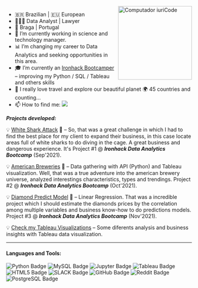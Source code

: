 <img src="https://raw.githubusercontent.com/MicaelliMedeiros/micaellimedeiros/master/image/computer-illustration.png" min-width="400px" max-width="200px" width="200px" align="right" alt="Computador iuriCode">

- 🇧🇷 Brazilian | :eu: European
- 👨🏻‍💼 Data Analyst | Lawyer
- 📍 Braga | Portugal
- 💼 I’m currently working in science and technology manager.
- 📊 I’m changing my career to Data Analytics and seeking opportunities in this area.
- 🎓 I’m currently an [Ironhack Bootcamper](https://www.ironhack.com/) – improving my Python / SQL / Tableau and others skills
- 💬 I really love travel and explore our beautiful planet 🌍 45 countries and counting...  
- 📫 How to find me:     <a href="#" alt="Linkedin"> <img src="https://img.shields.io/badge/-Linkedin-0e76a8?style=flatsquare&logo=Linkedin&logoColor=white&link=https://www.linkedin.com/in/lucio-ferraz-a05a668a/" /></a> 

***Projects developed:***

💡 [White Shark Attack](https://github.com/LucioFerraz/Shark_Attack_Project/) 🦈 –  So, that was a great challenge in which I had to find the best place for my client to expand their business, in this case locate areas full of white sharks to do diving in the cage. A great business and dangerous experience. It's Project #1 @ ***Ironhack Data Analytics Bootcamp*** (Sep'2021).

💡 [American Breweries](https://public.tableau.com/app/profile/lucio.ferraz/viz/BrewryDb/Dashboard11) 🍺 – Data gathering with API (Python) and Tableau visualization. Well, that was a true adventure into the american brewery universe, analyzed interestings characteristics, types and trendings. Project #2 @ ***Ironhack Data Analytics Bootcamp*** (Oct'2021).

💡 [Diamond Predict Model](https://github.com/LucioFerraz/DiamondsProject) 💎 – Linear Regression. That was a incredible project which I should estimate the diamonds prices by the correlation among multiple variables and business know-how to do predictions models. Project #3 @ ***Ironhack Data Analytics Bootcamp*** (Nov'2021).

💡 [Check my Tableau Visualizations](https://public.tableau.com/app/profile/lucio.ferraz) – Some diferents analysis and business insights with Tableau data visualization. 


<hr>

#### Languages and Tools:

![Python Badge](https://img.shields.io/badge/Python-FFD43B?style=for-the-badge&logo=python&logoColor=darkgreen)
![MySQL Badge](https://img.shields.io/badge/MySQL-0000FF?style=for-the-badge&logo=mysql&logoColor=white)
![Jupyter Badge](https://img.shields.io/badge/Jupyter-F37626?style=for-the-badge&logo=jupyter&logoColor=white)
![Tableau Badge](https://img.shields.io/badge/Tableau-E21627?style=for-the-badge&logo=tableau&logoColor=white)
![HTML5 Badge](https://img.shields.io/badge/HTML5-E34F26?style=for-the-badge&logo=html5&logoColor=white)
![SLACK Badge](https://img.shields.io/badge/Slack-4A154B?style=for-the-badge&logo=slack&logoColor=white)
![GitHub Badge](https://img.shields.io/badge/GitHub-100000?style=for-the-badge&logo=github&logoColor=white)
![Reddit Badge](https://img.shields.io/badge/Reddit-FF4500?style=for-the-badge&logo=reddit&logoColor=white)
![PostgreSQL Badge](https://img.shields.io/badge/PostgreSQL-316192?style=for-the-badge&logo=postgresql&logoColor=white)

<br>
